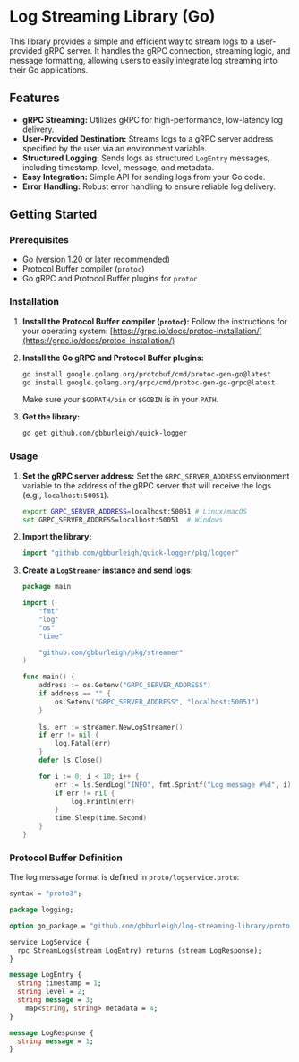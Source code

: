 # Log Streaming Library (Go)

This library provides a simple and efficient way to stream logs to a user-provided gRPC server. It handles the gRPC connection, streaming logic, and message formatting, allowing users to easily integrate log streaming into their Go applications.

## Features

*   **gRPC Streaming:** Utilizes gRPC for high-performance, low-latency log delivery.
*   **User-Provided Destination:** Streams logs to a gRPC server address specified by the user via an environment variable.
*   **Structured Logging:** Sends logs as structured `LogEntry` messages, including timestamp, level, message, and metadata.
*   **Easy Integration:** Simple API for sending logs from your Go code.
*   **Error Handling:** Robust error handling to ensure reliable log delivery.

## Getting Started

### Prerequisites

*   Go (version 1.20 or later recommended)
*   Protocol Buffer compiler (`protoc`)
*   Go gRPC and Protocol Buffer plugins for `protoc`

### Installation

1.  **Install the Protocol Buffer compiler (`protoc`):** Follow the instructions for your operating system: [https://grpc.io/docs/protoc-installation/](https://grpc.io/docs/protoc-installation/)

2.  **Install the Go gRPC and Protocol Buffer plugins:**

    ```bash
    go install google.golang.org/protobuf/cmd/protoc-gen-go@latest
    go install google.golang.org/grpc/cmd/protoc-gen-go-grpc@latest
    ```

    Make sure your `$GOPATH/bin` or `$GOBIN` is in your `PATH`.

3.  **Get the library:**

    ```bash
    go get github.com/gbburleigh/quick-logger
    ```

### Usage

1.  **Set the gRPC server address:** Set the `GRPC_SERVER_ADDRESS` environment variable to the address of the gRPC server that will receive the logs (e.g., `localhost:50051`).

    ```bash
    export GRPC_SERVER_ADDRESS=localhost:50051 # Linux/macOS
    set GRPC_SERVER_ADDRESS=localhost:50051  # Windows
    ```

2.  **Import the library:**

    ```go
    import "github.com/gbburleigh/quick-logger/pkg/logger"
    ```

3.  **Create a `LogStreamer` instance and send logs:**

    ```go
    package main

    import (
        "fmt"
        "log"
        "os"
        "time"

        "github.com/gbburleigh/pkg/streamer"
    )

    func main() {
        address := os.Getenv("GRPC_SERVER_ADDRESS")
        if address == "" {
            os.Setenv("GRPC_SERVER_ADDRESS", "localhost:50051")
        }
        
        ls, err := streamer.NewLogStreamer()
        if err != nil {
            log.Fatal(err)
        }
        defer ls.Close()

        for i := 0; i < 10; i++ {
            err := ls.SendLog("INFO", fmt.Sprintf("Log message #%d", i), map[string]string{"source": "example"})
            if err != nil {
                log.Println(err)
            }
            time.Sleep(time.Second)
        }
    }
    ```

### Protocol Buffer Definition

The log message format is defined in `proto/logservice.proto`:

```protobuf
syntax = "proto3";

package logging;

option go_package = "github.com/gbburleigh/log-streaming-library/proto [invalid URL removed]";

service LogService {
  rpc StreamLogs(stream LogEntry) returns (stream LogResponse);
}

message LogEntry {
  string timestamp = 1;
  string level = 2;
  string message = 3;
    map<string, string> metadata = 4;
}

message LogResponse {
  string message = 1;
}